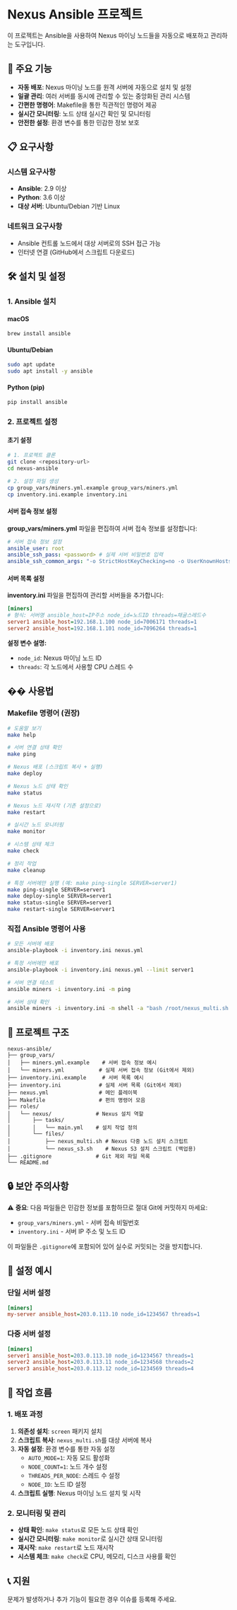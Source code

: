 # Nexus Ansible 프로젝트

이 프로젝트는 Ansible을 사용하여 Nexus 마이닝 노드들을 자동으로 배포하고 관리하는 도구입니다.

## 🚀 주요 기능

- **자동 배포**: Nexus 마이닝 노드를 원격 서버에 자동으로 설치 및 설정
- **일괄 관리**: 여러 서버를 동시에 관리할 수 있는 중앙화된 관리 시스템
- **간편한 명령어**: Makefile을 통한 직관적인 명령어 제공
- **실시간 모니터링**: 노드 상태 실시간 확인 및 모니터링
- **안전한 설정**: 환경 변수를 통한 민감한 정보 보호

## 📋 요구사항

### 시스템 요구사항

- **Ansible**: 2.9 이상
- **Python**: 3.6 이상
- **대상 서버**: Ubuntu/Debian 기반 Linux

### 네트워크 요구사항

- Ansible 컨트롤 노드에서 대상 서버로의 SSH 접근 가능
- 인터넷 연결 (GitHub에서 스크립트 다운로드)

## 🛠️ 설치 및 설정

### 1. Ansible 설치

#### macOS

```bash
brew install ansible
```

#### Ubuntu/Debian

```bash
sudo apt update
sudo apt install -y ansible
```

#### Python (pip)

```bash
pip install ansible
```

### 2. 프로젝트 설정

#### 초기 설정

```bash
# 1. 프로젝트 클론
git clone <repository-url>
cd nexus-ansible

# 2. 설정 파일 생성
cp group_vars/miners.yml.example group_vars/miners.yml
cp inventory.ini.example inventory.ini
```

#### 서버 접속 정보 설정

**group_vars/miners.yml** 파일을 편집하여 서버 접속 정보를 설정합니다:

```yaml
# 서버 접속 정보 설정
ansible_user: root
ansible_ssh_pass: <password> # 실제 서버 비밀번호 입력
ansible_ssh_common_args: "-o StrictHostKeyChecking=no -o UserKnownHostsFile=/dev/null"
```

#### 서버 목록 설정

**inventory.ini** 파일을 편집하여 관리할 서버들을 추가합니다:

```ini
[miners]
# 형식: 서버명 ansible_host=IP주소 node_id=노드ID threads=채굴스레드수
server1 ansible_host=192.168.1.100 node_id=7006171 threads=1
server2 ansible_host=192.168.1.101 node_id=7096264 threads=1
```

**설정 변수 설명:**

- `node_id`: Nexus 마이닝 노드 ID
- `threads`: 각 노드에서 사용할 CPU 스레드 수

## �� 사용법

### Makefile 명령어 (권장)

```bash
# 도움말 보기
make help

# 서버 연결 상태 확인
make ping

# Nexus 배포 (스크립트 복사 + 실행)
make deploy

# Nexus 노드 상태 확인
make status

# Nexus 노드 재시작 (기존 설정으로)
make restart

# 실시간 노드 모니터링
make monitor

# 시스템 상태 체크
make check

# 정리 작업
make cleanup

# 특정 서버에만 실행 (예: make ping-single SERVER=server1)
make ping-single SERVER=server1
make deploy-single SERVER=server1
make status-single SERVER=server1
make restart-single SERVER=server1
```

### 직접 Ansible 명령어 사용

```bash
# 모든 서버에 배포
ansible-playbook -i inventory.ini nexus.yml

# 특정 서버에만 배포
ansible-playbook -i inventory.ini nexus.yml --limit server1

# 서버 연결 테스트
ansible miners -i inventory.ini -m ping

# 서버 상태 확인
ansible miners -i inventory.ini -m shell -a "bash /root/nexus_multi.sh status"
```

## 📁 프로젝트 구조

```
nexus-ansible/
├── group_vars/
│   ├── miners.yml.example    # 서버 접속 정보 예시
│   └── miners.yml           # 실제 서버 접속 정보 (Git에서 제외)
├── inventory.ini.example     # 서버 목록 예시
├── inventory.ini            # 실제 서버 목록 (Git에서 제외)
├── nexus.yml                # 메인 플레이북
├── Makefile                 # 편의 명령어 모음
├── roles/
│   └── nexus/              # Nexus 설치 역할
│       ├── tasks/
│       │   └── main.yml    # 설치 작업 정의
│       └── files/
│           ├── nexus_multi.sh # Nexus 다중 노드 설치 스크립트
│           └── nexus_s3.sh    # Nexus S3 설치 스크립트 (백업용)
├── .gitignore              # Git 제외 파일 목록
└── README.md
```

## 🔒 보안 주의사항

⚠️ **중요**: 다음 파일들은 민감한 정보를 포함하므로 절대 Git에 커밋하지 마세요:

- `group_vars/miners.yml` - 서버 접속 비밀번호
- `inventory.ini` - 서버 IP 주소 및 노드 ID

이 파일들은 `.gitignore`에 포함되어 있어 실수로 커밋되는 것을 방지합니다.

## 📝 설정 예시

### 단일 서버 설정

```ini
[miners]
my-server ansible_host=203.0.113.10 node_id=1234567 threads=1
```

### 다중 서버 설정

```ini
[miners]
server1 ansible_host=203.0.113.10 node_id=1234567 threads=1
server2 ansible_host=203.0.113.11 node_id=1234568 threads=2
server3 ansible_host=203.0.113.12 node_id=1234569 threads=4
```

## 🔧 작업 흐름

### 1. 배포 과정

1. **의존성 설치**: `screen` 패키지 설치
2. **스크립트 복사**: `nexus_multi.sh`를 대상 서버에 복사
3. **자동 설정**: 환경 변수를 통한 자동 설정
   - `AUTO_MODE=1`: 자동 모드 활성화
   - `NODE_COUNT=1`: 노드 개수 설정
   - `THREADS_PER_NODE`: 스레드 수 설정
   - `NODE_ID`: 노드 ID 설정
4. **스크립트 실행**: Nexus 마이닝 노드 설치 및 시작

### 2. 모니터링 및 관리

- **상태 확인**: `make status`로 모든 노드 상태 확인
- **실시간 모니터링**: `make monitor`로 실시간 상태 모니터링
- **재시작**: `make restart`로 노드 재시작
- **시스템 체크**: `make check`로 CPU, 메모리, 디스크 사용률 확인

## 📞 지원

문제가 발생하거나 추가 기능이 필요한 경우 이슈를 등록해 주세요.

